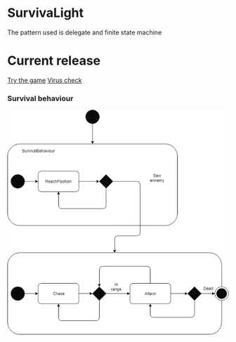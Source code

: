 # SurvivaLight

The pattern used is delegate and finite state machine

# Current release
[Try the game](https://we.tl/jbMtrPQmyL)
[Virus check](https://www.virustotal.com/fr/file/165af8ea20b7ac0aec48da463cce069598eeab128cf105fdef3d86b03b325b4a/analysis/1520623427/)

### Survival behaviour
![Alt text](Diagrams/SurvivalBehaviour.png?raw=true "Survival behaviour state diagram")
